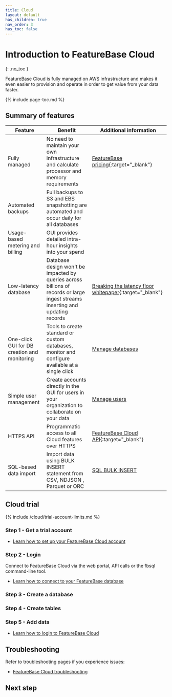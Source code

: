 ```yaml
---
title: Cloud
layout: default
has_children: true
nav_order: 3
has_toc: false
---
```


# Introduction to FeatureBase Cloud
{: .no_toc }

FeatureBase Cloud is fully managed on AWS infrastructure and makes it even easier to provision and operate in order to get value from your data faster.

{% include page-toc.md %}

## Summary of features

| Feature | Benefit | Additional information |
|---|---|---|
| Fully managed | No need to maintain your own infrastructure and calculate processor and memory requirements | [FeatureBase pricing](https://www.featurebase.com/pricing){:target="_blank"} |
| Automated backups | Full backups to S3 and EBS snapshotting are automated and occur daily for all databases |  |
| Usage-based metering and billing | GUI provides detailed intra-hour insights into your spend |  |
| Low-latency database | Database design won't be impacted by queries across billions of records or large ingest streams inserting and updating records | [Breaking the latency floor whitepaper](https://www.featurebase.com/blog/breaking-the-latency-floor-white-paper){:target="_blank"} |
| One-click GUI for DB creation and monitoring | Tools to create standard or custom databases, monitor and configure available at a single click | [Manage databases](/docs/cloud/cloud-databases/cloud-db-manage) |
| Simple user management | Create accounts directly in the GUI for users in your organization to collaborate on your data | [Manage users](/docs/cloud/cloud-users/cloud-users-manage) |
| HTTPS API | Programmatic access to all Cloud features over HTTPS | [FeatureBase Cloud API](https://api-docs-featurebase-cloud.redoc.ly/){:target="_blank"} |
| SQL-based data import | Import data using BULK INSERT statement from CSV, NDJSON , Parquet or ORC | [SQL BULK INSERT](/docs/sql-guide/statements/statement-insert-bulk) |

## Cloud trial

{% include /cloud/trial-account-limits.md %}

### Step 1 - Get a trial account

* [Learn how to set up your FeatureBase Cloud account](/docs/cloud/cloud-signup)

### Step 2 - Login

Connect to FeatureBase Cloud via the web portal, API calls or the fbsql command-line tool.

* [Learn how to connect to your FeatureBase database](/docs/cloud/cloud-db-connect/cloud-db-connect)

### Step 3 - Create a database


### Step 4 - Create tables


### Step 5 - Add data



* [Learn how to login to FeatureBase Cloud]()

## Troubleshooting

Refer to troubleshooting pages if you experience issues:

* [FeatureBase Cloud troubleshooting](/docs/cloud/cloud-troubleshooting/cloud-troubleshooting-home)

## Next step
